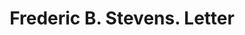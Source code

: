 ---
doi: 10.7916/D8KS83K4
date_other: '1920'
date_other_textual: '1920'
form: correspondence
genre:
- Letters (correspondence)
name:
- Frederic B. Stevens
object_in_context_url: https://biggert.cul.columbia.edu/items/view/ave_biggert_00613
subject_hierarchical_geographic:
- Detroit, Michigan, United States
subject_name:
- Frederic B. Stevens
title: Frederic B. Stevens. Letter
sort_title: Frederic B. Stevens. Letter
call_number: ave_biggert_00613
coordinates:
- 42.331388888888895,-83.04583333333333
pid: ave_biggert_00613
identifiers: ave_biggert_00613
thumbnail: https://derivativo-3.library.columbia.edu/iiif/2/ldpd:343760/full/!256,256/0/native.jpg
permalink: /biggert/ave_biggert_00613/
layout: iiif-image-page
---